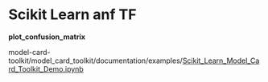 # Scikit Learn anf TF

**plot_confusion_matrix**

model-card-toolkit/model_card_toolkit/documentation/examples/[Scikit_Learn_Model_Card_Toolkit_Demo.ipynb](https://github.com/tensorflow/model-card-toolkit/blob/main/model_card_toolkit/documentation/examples/Scikit_Learn_Model_Card_Toolkit_Demo.ipynb)